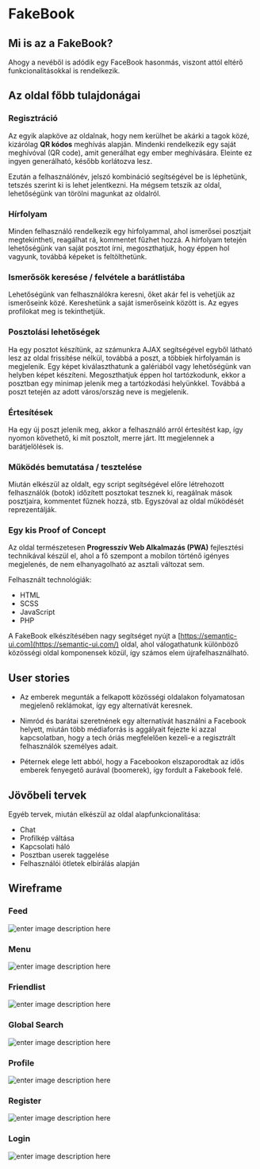 
# FakeBook

## Mi is az a FakeBook?

Ahogy a nevéből is adódik egy FaceBook hasonmás, viszont attól eltérő funkcionalitásokkal is rendelkezik.

## Az oldal főbb tulajdonágai

### Regisztráció
 Az egyik alapköve az oldalnak, hogy nem kerülhet be akárki a tagok közé, kizárólag **QR kódos** meghívás alapján. Mindenki rendelkezik egy saját meghívóval (QR code), amit generálhat egy ember meghívására. Eleinte ez ingyen generálható, később korlátozva lesz.

Ezután a felhasználónév, jelszó kombináció segítségével be is léphetünk, tetszés szerint ki is lehet jelentkezni. Ha mégsem tetszik az oldal, lehetőségünk van törölni magunkat az oldalról.

### Hírfolyam

Minden felhasználó rendelkezik egy hírfolyammal, ahol ismerősei posztjait megtekintheti, reagálhat rá, kommentet fűzhet hozzá. A hírfolyam tetején lehetőségünk van saját posztot írni, megoszthatjuk, hogy éppen hol vagyunk, továbbá képeket is feltölthetünk.
### Ismerősök keresése / felvétele a barátlistába

Lehetőségünk van felhasználókra keresni, őket akár fel is vehetjük az ismerőseink közé. Kereshetünk a saját ismerőseink között is. Az egyes profilokat meg is tekinthetjük.

### Posztolási lehetőségek

Ha egy posztot készítünk, az számunkra AJAX segítségével egyből látható lesz az oldal frissítése nélkül, továbbá a poszt, a többiek hírfolyamán is megjelenik. Egy képet kiválaszthatunk a galériából vagy lehetőségünk van helyben képet készíteni. Megoszthatjuk éppen hol tartózkodunk, ekkor a posztban egy minimap jelenik meg a tartózkodási helyünkkel. Továbbá a poszt tetején az adott város/ország neve is megjelenik.

### Értesítések

Ha egy új poszt jelenik meg, akkor a felhasználó arról értesítést kap, így nyomon követhető, ki mit posztolt, merre járt. Itt megjelennek a barátjelölések is.

### Működés bemutatása / tesztelése

Miután elkészül az oldalt, egy script segítségével előre létrehozott felhasználók (botok) időzített posztokat tesznek ki, reagálnak mások posztjaira, kommentet fűznek hozzá, stb. Egyszóval az oldal működését reprezentálják.

### Egy kis Proof of Concept

Az oldal természetesen **Progresszív Web Alkalmazás (PWA)** fejlesztési technikával készül el, ahol a fő szempont a mobilon történő igényes megjelenés, de nem elhanyagolható az asztali változat sem.

Felhasznált technológiák:
 * HTML
 * SCSS
 * JavaScript
 * PHP

A FakeBook elkészítésében nagy segítséget nyújt a [https://semantic-ui.com](https://semantic-ui.com/) oldal, ahol válogathatunk különböző közösségi oldal komponensek közül, így számos elem újrafelhasználható. 
## User stories
* Az emberek megunták a felkapott közösségi oldalakon folyamatosan megjelenő reklámokat, így egy alternatívát keresnek.

* Nimród és barátai szeretnének egy alternatívát használni a Facebook helyett, miután több médiaforrás is aggályait fejezte ki azzal kapcsolatban, hogy a tech óriás megfelelően kezeli-e a regisztrált felhasználók személyes adait.

* Péternek elege lett abból, hogy a Facebookon elszaporodtak az idős emberek fenyegető aurával (boomerek), így fordult a Fakebook felé.

## Jövőbeli tervek
Egyéb tervek, miután elkészül az oldal alapfunkcionalitása:

* Chat
* Profilkép váltása 
* Kapcsolati háló 
* Posztban userek taggelése
* Felhasználói ötletek elbírálás alapján


## Wireframe

### Feed

![enter image description here](https://raw.githubusercontent.com/elte-fi/project-5-csoport/master/images/specification/feed.PNG)

### Menu

![enter image description here](https://raw.githubusercontent.com/elte-fi/project-5-csoport/master/images/specification/menu.PNG)

### Friendlist

![enter image description here](https://raw.githubusercontent.com/elte-fi/project-5-csoport/master/images/specification/search_friends.PNG)


### Global Search

![enter image description here](https://raw.githubusercontent.com/elte-fi/project-5-csoport/master/images/specification/search_people.PNG)

### Profile

![enter image description here](https://raw.githubusercontent.com/elte-fi/project-5-csoport/master/images/specification/profile.PNG)

### Register 

![enter image description here](https://raw.githubusercontent.com/elte-fi/project-5-csoport/master/images/specification/register.PNG)

### Login

![enter image description here](https://raw.githubusercontent.com/elte-fi/project-5-csoport/master/images/specification/login.PNG)











